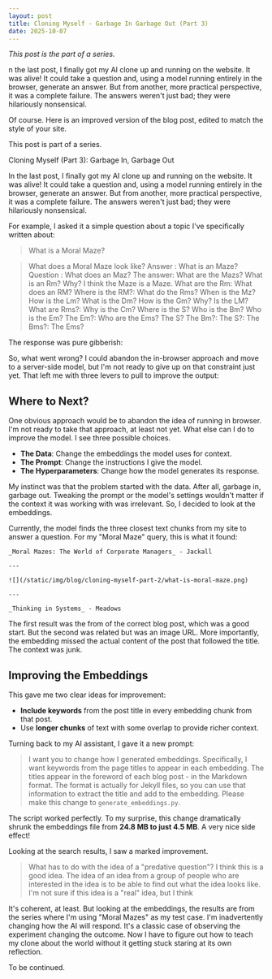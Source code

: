 ```yaml
---
layout: post
title: Cloning Myself - Garbage In Garbage Out (Part 3)
date: 2025-10-07
---
```


_This post is the part of a series._

n the last post, I finally got my AI clone up and running on the website. It was
 alive! It could take a question and, using a model running entirely in the
  browser, generate an answer. But from another, more practical perspective,
  it was a complete failure. The answers weren't just bad; they were
  hilariously nonsensical.

Of course. Here is an improved version of the blog post, edited to match the style of your site.

This post is part of a series.

Cloning Myself (Part 3): Garbage In, Garbage Out

In the last post, I finally got my AI clone up and running on the website. It was alive! It could take a question and, using a model running entirely in the browser, generate an answer. But from another, more practical perspective, it was a complete failure. The answers weren't just bad; they were hilariously nonsensical.

For example, I asked it a simple question about a topic I've specifically
written about:

> What is a Moral Maze? 

> What does a Moral Maze look like? Answer : What is an Maze? Question : What does an Maz?
> The answer: What are the Mazs? What is an Rm? Why? I think the Maze is a Maze. What are the Rm:
> What does an RM? Where is the RM?: What do the Rms? When is the Mz? How is the Lm? What is the Dm?
> How is the Gm? Why? Is the LM? What are Rms?: Why is the Cm? Where is the S? Who is the Bm? Who is the
> Em? The Em?: Who are the Ems? The S? The Bm?: The S?: The Bms?: The Ems?

The response was pure gibberish:

So, what went wrong? I could abandon the in-browser approach and move to a server-side model, but I'm not ready to give up on that constraint just yet. That left me with three levers to pull to improve the output:

## Where to Next?

One obvious approach would be to abandon the idea of running in browser. I'm not ready to take that approach,
at least not yet. What else can I do to improve the model. I see three possible choices.

* **The Data**: Change the embeddings the model uses for context.
* **The Prompt**: Change the instructions I give the model.
* **The Hyperparameters**: Change how the model generates its response.

My instinct was that the problem started with the data. After all, garbage in,
garbage out. Tweaking the prompt or the model's settings wouldn't matter if the
context it was working with was irrelevant. So, I decided to look at the embeddings.

Currently, the model finds the three closest text chunks from my site to answer a question. For my "Moral Maze" query, this is what it found:

```
_Moral Mazes: The World of Corporate Managers_ - Jackall

---

![](/static/img/blog/cloning-myself-part-2/what-is-moral-maze.png)

---

_Thinking in Systems_ - Meadows
```

The first result was the from of the correct blog post, which was a good start.
But the second was related but was an image URL. More importantly, the embedding
missed the actual content of the post that followed the title. The context was junk.

## Improving the Embeddings

This gave me two clear ideas for improvement:

* **Include keywords** from the post title in every embedding chunk from that post.
* Use **longer chunks** of text with some overlap to provide richer context.

Turning back to my AI assistant, I gave it a new prompt:

> I want you to change how I generated embeddings. Specifically, I want keywords from the page
> titles to appear in each embedding. The titles appear in the foreword of each blog post -
> in the Markdown format. The format is actually for Jekyll files, so you can use that
> information to extract the title and add to the embedding. Please make this change to
> `generate_embeddings.py`.

The script worked perfectly. To my surprise, this change dramatically shrunk the embeddings file from **24.8 MB to just 4.5 MB**. A very nice side effect!

Looking at the search results, I saw a marked improvement.

> What has to do with the idea of a "predative question"? I think this is a good
> idea. The idea of an idea from a group of people who are interested in the idea
> is to be able to find out what the idea looks like. I'm not sure if this idea
> is a "real" idea, but I think

It's coherent, at least. But looking at the embeddings, the results are from
the series where I'm using "Moral Mazes" as my test case. I'm inadvertently
changing how the AI will respond. It's a classic case of observing the
experiment changing the outcome. Now I have to figure out how to teach my
clone about the world without it getting stuck staring at its own reflection.

To be continued.